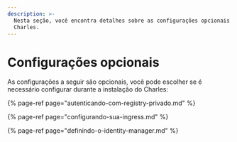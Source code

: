 ```yaml
---
description: >-
  Nesta seção, você encontra detalhes sobre as configurações opcionais no
  Charles.
---
```


# Configurações opcionais

As configurações a seguir são opcionais, você pode escolher se é necessário configurar durante a instalação do Charles: 

{% page-ref page="autenticando-com-registry-privado.md" %}

{% page-ref page="configurando-sua-ingress.md" %}

{% page-ref page="definindo-o-identity-manager.md" %}



